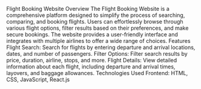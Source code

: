 Flight Booking Website
Overview
The Flight Booking Website is a comprehensive platform designed to simplify the process of searching, comparing, and booking flights. Users can effortlessly browse through various flight options, filter results based on their preferences, and make secure bookings. The website provides a user-friendly interface and integrates with multiple airlines to offer a wide range of choices.
 Features
Flight Search: Search for flights by entering departure and arrival locations, dates, and number of passengers.
Filter Options: Filter search results by price, duration, airline, stops, and more.
Flight Details: View detailed information about each flight, including departure and arrival times, layovers, and baggage allowances.
Technologies Used
Frontend: HTML, CSS, JavaScript, React.js
